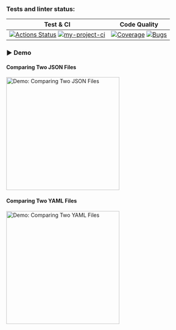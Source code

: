### Tests and linter status:
| Test & CI | Code Quality |
|-----------|--------------|
| [![Actions Status](https://github.com/Freemason-EAG/frontend-project-46/actions/workflows/hexlet-check.yml/badge.svg)](https://github.com/Freemason-EAG/frontend-project-46/actions) [![my-project-ci](https://github.com/Freemason-EAG/frontend-project-46/actions/workflows/my-project-ci.yml/badge.svg)](https://github.com/Freemason-EAG/frontend-project-46/actions/workflows/my-project-ci.yml) |  [![Coverage](https://sonarcloud.io/api/project_badges/measure?project=Freemason-EAG_frontend-project-46&metric=coverage)](https://sonarcloud.io/summary/new_code?id=Freemason-EAG_frontend-project-46) [![Bugs](https://sonarcloud.io/api/project_badges/measure?project=Freemason-EAG_frontend-project-46&metric=bugs)](https://sonarcloud.io/summary/new_code?id=Freemason-EAG_frontend-project-46) |
 

### ▶️ Demo 

#### Comparing Two JSON Files
<a href="https://asciinema.org/a/mGebINwCBop2DlN5F04NH0b5Q">
    <img src="https://asciinema.org/a/mGebINwCBop2DlN5F04NH0b5Q.png" width="300" alt="Demo: Comparing Two JSON Files">
</a>

#### Comparing Two YAML Files
<a href="https://asciinema.org/a/cIB4kiMWPfTkV9EYP1xeKg4rJ">
    <img src="https://asciinema.org/a/cIB4kiMWPfTkV9EYP1xeKg4rJ.png" width="300" alt="Demo: Comparing Two YAML Files">
</a>



<!-- | Comparing Two JSON Files | Comparing Two YAML Files |
|-------------------------|-------------------------|
| <a href="https://asciinema.org/a/mGebINwCBop2DlN5F04NH0b5Q"><img src="https://asciinema.org/a/mGebINwCBop2DlN5F04NH0b5Q.png" width="300" height="500" alt="Demo: Comparing Two JSON Files"></a> | <a href="https://asciinema.org/a/cIB4kiMWPfTkV9EYP1xeKg4rJ"><img src="https://asciinema.org/a/cIB4kiMWPfTkV9EYP1xeKg4rJ.png" width="300" height="500" alt="Demo: Comparing Two YAML Files"></a> | -->





<!-- #### Comparing Two JSON Files
[![asciinema demo](https://asciinema.org/a/mGebINwCBop2DlN5F04NH0b5Q.png)](https://asciinema.org/a/mGebINwCBop2DlN5F04NH0b5Q)

#### Comparing Two YAML Files
[![asciinema demo](https://asciinema.org/a/cIB4kiMWPfTkV9EYP1xeKg4rJ.png)](https://asciinema.org/a/cIB4kiMWPfTkV9EYP1xeKg4rJ) -->

